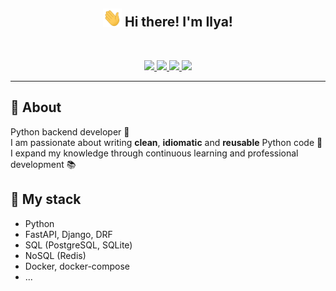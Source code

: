 <!-- Heading -->
<h2 align="center">
    <img src = "src/hand.gif"
         width = 30px>
    Hi there! I'm Ilya!
</h2>
<br>
<!-- Badges -->
<p align="center">
  <a href="https://www.linkedin.com/in/i-kazakov/">
        <img src="https://img.shields.io/badge/linkedin-0077B5.svg?style=for-the-badge&logo=linkedin&logoColor=white"/>
  </a>
  
  <a href="mailto:kazzilacareer@gmail.com?subject=[GitHub]%20🔥%20Contact%20us&body=Hi%20Ilya%2C%0A%0AI%27m%20coming%20to%20you%20today%20after%20seeing%20your%20GitHub%20profile%20for%20...">
    <img src="https://img.shields.io/badge/e‑mail-D14836.svg?style=for-the-badge&logo=GMail&logoColor=white"/>
  </a>
  
  <a href="https://mrkazzila.github.io/resume/">
    <img src="https://img.shields.io/badge/resume-cv?style=for-the-badge&logo=readme&logoColor=white">
  </a>
  
  <a href="https://mrkazzila.github.io/portfolio/">
    <img src="https://img.shields.io/badge/portfolio-my?style=for-the-badge&logo=awesomelists&logoColor=white&color=E4405F">
  </a>

</p>

<hr>


<!-- About section -->
## 💬 About

Python backend developer 🐍<br>
I am passionate about writing **clean**, **idiomatic** and **reusable** Python code 🌱 <br>
I expand my knowledge through continuous learning and professional development 📚


<!-- Stack section -->
## 🧠 My stack

- Python
- FastAPI, Django, DRF
- SQL (PostgreSQL, SQLite)
- NoSQL (Redis)
- Docker, docker-compose
- ...
